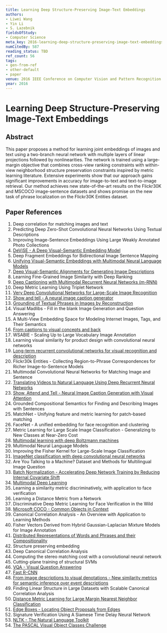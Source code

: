 ```yaml
---
title: Learning Deep Structure-Preserving Image-Text Embeddings
authors:
- Liwei Wang
- Yin Li
- S. Lazebnik
fieldsOfStudy:
- Computer Science
meta_key: 2016-learning-deep-structure-preserving-image-text-embeddings
numCitedBy: 587
reading_status: TBD
ref_count: 56
tags:
- gen-from-ref
- other-default
- paper
venue: 2016 IEEE Conference on Computer Vision and Pattern Recognition (CVPR)
year: 2016
---
```


# Learning Deep Structure-Preserving Image-Text Embeddings

## Abstract

This paper proposes a method for learning joint embeddings of images and text using a two-branch neural network with multiple layers of linear projections followed by nonlinearities. The network is trained using a large-margin objective that combines cross-view ranking constraints with within-view neighborhood structure preservation constraints inspired by metric learning literature. Extensive experiments show that our approach gains significant improvements in accuracy for image-to-text and text-to-image retrieval. Our method achieves new state-of-the-art results on the Flickr30K and MSCOCO image-sentence datasets and shows promise on the new task of phrase localization on the Flickr30K Entities dataset.

## Paper References

1. Deep correlation for matching images and text
2. Predicting Deep Zero-Shot Convolutional Neural Networks Using Textual Descriptions
3. Improving Image-Sentence Embeddings Using Large Weakly Annotated Photo Collections
4. [DeViSE - A Deep Visual-Semantic Embedding Model](2013-devise-a-deep-visual-semantic-embedding-model)
5. Deep Fragment Embeddings for Bidirectional Image Sentence Mapping
6. [Unifying Visual-Semantic Embeddings with Multimodal Neural Language Models](2014-unifying-visual-semantic-embeddings-with-multimodal-neural-language-models)
7. [Deep Visual-Semantic Alignments for Generating Image Descriptions](2017-deep-visual-semantic-alignments-for-generating-image-descriptions)
8. Learning Fine-Grained Image Similarity with Deep Ranking
9. [Deep Captioning with Multimodal Recurrent Neural Networks (m-RNN)](2015-deep-captioning-with-multimodal-recurrent-neural-networks-m-rnn)
10. Deep Metric Learning Using Triplet Network
11. [Very Deep Convolutional Networks for Large-Scale Image Recognition](2014-vggnet.md)
12. [Show and tell - A neural image caption generator](2015-show-and-tell-a-neural-image-caption-generator)
13. [Grounding of Textual Phrases in Images by Reconstruction](2016-grounding-of-textual-phrases-in-images-by-reconstruction)
14. Visual Madlibs - Fill in the blank Image Generation and Question Answering
15. A Multi-View Embedding Space for Modeling Internet Images, Tags, and Their Semantics
16. [From captions to visual concepts and back](2015-from-captions-to-visual-concepts-and-back)
17. WSABIE - Scaling Up to Large Vocabulary Image Annotation
18. Learning visual similarity for product design with convolutional neural networks
19. [Long-term recurrent convolutional networks for visual recognition and description](2015-long-term-recurrent-convolutional-networks-for-visual-recognition-and-description)
20. Flickr30k Entities - Collecting Region-to-Phrase Correspondences for Richer Image-to-Sentence Models
21. Multimodal Convolutional Neural Networks for Matching Image and Sentence
22. [Translating Videos to Natural Language Using Deep Recurrent Neural Networks](2017-translating-videos-to-natural-language-using-deep-recurrent-neural-networks)
23. [Show, Attend and Tell - Neural Image Caption Generation with Visual Attention](2015-show-attend-and-tell-neural-image-caption-generation-with-visual-attention)
24. Grounded Compositional Semantics for Finding and Describing Images with Sentences
25. MatchNet - Unifying feature and metric learning for patch-based matching
26. FaceNet - A unified embedding for face recognition and clustering
27. Metric Learning for Large Scale Image Classification - Generalizing to New Classes at Near-Zero Cost
28. [Multimodal learning with deep Boltzmann machines](2012-multimodal-learning-with-deep-boltzmann-machines)
29. Multimodal Neural Language Models
30. Improving the Fisher Kernel for Large-Scale Image Classification
31. [ImageNet classification with deep convolutional neural networks](2012-alexnet.md)
32. Are You Talking to a Machine? Dataset and Methods for Multilingual Image Question
33. [Batch Normalization - Accelerating Deep Network Training by Reducing Internal Covariate Shift](2015-batch-normalization-accelerating-deep-network-training-by-reducing-internal-covariate-shift)
34. [Multimodal Deep Learning](2011-multimodal-deep-learning)
35. Learning a similarity metric discriminatively, with application to face verification
36. Learning a Distance Metric from a Network
37. Discriminative Deep Metric Learning for Face Verification in the Wild
38. [Microsoft COCO - Common Objects in Context](2014-microsoft-coco-common-objects-in-context)
39. Canonical Correlation Analysis - An Overview with Application to Learning Methods
40. Fisher Vectors Derived from Hybrid Gaussian-Laplacian Mixture Models for Image Annotation
41. [Distributed Representations of Words and Phrases and their Compositionality](2013-distributed-representations-of-words-and-phrases-and-their-compositionality)
42. Structure preserving embedding
43. Deep Canonical Correlation Analysis
44. Computing the stereo matching cost with a convolutional neural network
45. Cutting-plane training of structural SVMs
46. [VQA - Visual Question Answering](2015-vqa-visual-question-answering)
47. [Fast R-CNN](2015-fast-r-cnn)
48. [From image descriptions to visual denotations - New similarity metrics for semantic inference over event descriptions](2014-from-image-descriptions-to-visual-denotations-new-similarity-metrics-for-semantic-inference-over-event-descriptions)
49. Finding Linear Structure in Large Datasets with Scalable Canonical Correlation Analysis
50. [Distance Metric Learning for Large Margin Nearest Neighbor Classification](2005-distance-metric-learning-for-large-margin-nearest-neighbor-classification)
51. [Edge Boxes - Locating Object Proposals from Edges](2014-edge-boxes-locating-object-proposals-from-edges)
52. Signature Verification Using A Siamese Time Delay Neural Network
53. [NLTK - The Natural Language Toolkit](2004-nltk-the-natural-language-toolkit)
54. [The PASCAL Visual Object Classes Challenge](2006-the-pascal-visual-object-classes-challenge)
